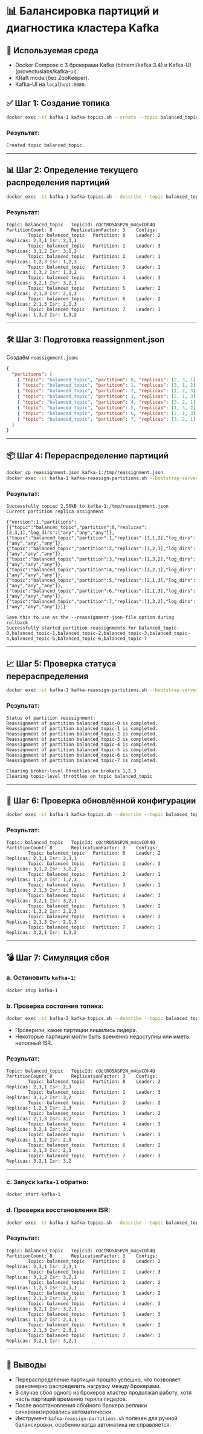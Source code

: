 # 📊 Балансировка партиций и диагностика кластера Kafka

## 🔧 Используемая среда

* Docker Compose с 3 брокерами Kafka (bitnami/kafka:3.4) и Kafka-UI (provectuslabs/kafka-ui).
* KRaft mode (без ZooKeeper).
* Kafka-UI на `localhost:8080`.

## ✅ Шаг 1: Создание топика

```bash
docker exec -it kafka-1 kafka-topics.sh --create --topic balanced_topic --partitions 8 --replication-factor 3 --bootstrap-server kafka-1:9092
```

### Результат:

```text
Created topic balanced_topic.
```

---

## 📊 Шаг 2: Определение текущего распределения партиций

```bash
docker exec -it kafka-1 kafka-topics.sh --describe --topic balanced_topic --bootstrap-server kafka-1:9092
```

### Результат:

```text
Topic: balanced_topic   TopicId: cQctRO5ASP2W_m4qvCOh4Q PartitionCount: 8       ReplicationFactor: 3    Configs:
        Topic: balanced_topic   Partition: 0    Leader: 2       Replicas: 2,3,1 Isr: 2,3,1
        Topic: balanced_topic   Partition: 1    Leader: 3       Replicas: 3,1,2 Isr: 3,1,2
        Topic: balanced_topic   Partition: 2    Leader: 1       Replicas: 1,2,3 Isr: 1,2,3
        Topic: balanced_topic   Partition: 3    Leader: 1       Replicas: 1,3,2 Isr: 1,3,2
        Topic: balanced_topic   Partition: 4    Leader: 3       Replicas: 3,2,1 Isr: 3,2,1
        Topic: balanced_topic   Partition: 5    Leader: 2       Replicas: 2,1,3 Isr: 2,1,3
        Topic: balanced_topic   Partition: 6    Leader: 2       Replicas: 2,1,3 Isr: 2,1,3
        Topic: balanced_topic   Partition: 7    Leader: 1       Replicas: 1,3,2 Isr: 1,3,2
```

---

## 🛠️ Шаг 3: Подготовка reassignment.json

Создаём `reassignment.json`:

```json
{
  "partitions": [
    { "topic": "balanced_topic", "partition": 0, "replicas": [2, 3, 1] },
    { "topic": "balanced_topic", "partition": 1, "replicas": [3, 1, 2] },
    { "topic": "balanced_topic", "partition": 2, "replicas": [1, 2, 3] },
    { "topic": "balanced_topic", "partition": 3, "replicas": [2, 1, 3] },
    { "topic": "balanced_topic", "partition": 4, "replicas": [3, 2, 1] },
    { "topic": "balanced_topic", "partition": 5, "replicas": [1, 3, 2] },
    { "topic": "balanced_topic", "partition": 6, "replicas": [2, 1, 3] },
    { "topic": "balanced_topic", "partition": 7, "replicas": [3, 2, 1] }
  ]
}
```

---

## 📦 Шаг 4: Перераспределение партиций

```bash
docker cp reassignment.json kafka-1:/tmp/reassignment.json
docker exec -it kafka-1 kafka-reassign-partitions.sh --bootstrap-server kafka-1:9092 --reassignment-json-file /tmp/reassignment.json --execute
```

### Результат:

```text
Successfully copied 2.56kB to kafka-1:/tmp/reassignment.json
Current partition replica assignment

{"version":1,"partitions":[{"topic":"balanced_topic","partition":0,"replicas":[2,3,1],"log_dirs":["any","any","any"]},{"topic":"balanced_topic","partition":1,"replicas":[3,1,2],"log_dirs":["any","any","any"]},{"topic":"balanced_topic","partition":2,"replicas":[1,2,3],"log_dirs":["any","any","any"]},{"topic":"balanced_topic","partition":3,"replicas":[1,3,2],"log_dirs":["any","any","any"]},{"topic":"balanced_topic","partition":4,"replicas":[3,2,1],"log_dirs":["any","any","any"]},{"topic":"balanced_topic","partition":5,"replicas":[2,1,3],"log_dirs":["any","any","any"]},{"topic":"balanced_topic","partition":6,"replicas":[2,1,3],"log_dirs":["any","any","any"]},{"topic":"balanced_topic","partition":7,"replicas":[1,3,2],"log_dirs":["any","any","any"]}]}

Save this to use as the --reassignment-json-file option during rollback
Successfully started partition reassignments for balanced_topic-0,balanced_topic-1,balanced_topic-2,balanced_topic-3,balanced_topic-4,balanced_topic-5,balanced_topic-6,balanced_topic-7
```

---

## 📈 Шаг 5: Проверка статуса перераспределения

```bash
docker exec -it kafka-1 kafka-reassign-partitions.sh --bootstrap-server kafka-1:9092 --reassignment-json-file /tmp/reassignment.json --verify
```

### Результат:

```text
Status of partition reassignment:
Reassignment of partition balanced_topic-0 is completed.
Reassignment of partition balanced_topic-1 is completed.
Reassignment of partition balanced_topic-2 is completed.
Reassignment of partition balanced_topic-3 is completed.
Reassignment of partition balanced_topic-4 is completed.
Reassignment of partition balanced_topic-5 is completed.
Reassignment of partition balanced_topic-6 is completed.
Reassignment of partition balanced_topic-7 is completed.

Clearing broker-level throttles on brokers 1,2,3
Clearing topic-level throttles on topic balanced_topic
```

---

## 🔁 Шаг 6: Проверка обновлённой конфигурации

```bash
docker exec -it kafka-1 kafka-topics.sh --describe --topic balanced_topic --bootstrap-server kafka-1:9092
```

### Результат:

```text
Topic: balanced_topic   TopicId: cQctRO5ASP2W_m4qvCOh4Q PartitionCount: 8       ReplicationFactor: 3    Configs:
        Topic: balanced_topic   Partition: 0    Leader: 2       Replicas: 2,3,1 Isr: 2,3,1
        Topic: balanced_topic   Partition: 1    Leader: 3       Replicas: 3,1,2 Isr: 3,1,2
        Topic: balanced_topic   Partition: 2    Leader: 1       Replicas: 1,2,3 Isr: 1,2,3
        Topic: balanced_topic   Partition: 3    Leader: 1       Replicas: 2,1,3 Isr: 1,3,2
        Topic: balanced_topic   Partition: 4    Leader: 3       Replicas: 3,2,1 Isr: 3,2,1
        Topic: balanced_topic   Partition: 5    Leader: 2       Replicas: 1,3,2 Isr: 2,1,3
        Topic: balanced_topic   Partition: 6    Leader: 2       Replicas: 2,1,3 Isr: 2,1,3
        Topic: balanced_topic   Partition: 7    Leader: 1       Replicas: 3,2,1 Isr: 1,3,2
```

---

## 💣 Шаг 7: Симуляция сбоя

### a. Остановить `kafka-1`:

```bash
docker stop kafka-1
```

### b. Проверка состояния топика:

```bash
docker exec -it kafka-2 kafka-topics.sh --describe --topic balanced_topic --bootstrap-server kafka-2:9092
```

* Проверили, какие партиции лишились лидера.
* Некоторые партиции могли быть временно недоступны или иметь неполный ISR.

### Результат:

```text
Topic: balanced_topic   TopicId: cQctRO5ASP2W_m4qvCOh4Q PartitionCount: 8       ReplicationFactor: 3    Configs:
        Topic: balanced_topic   Partition: 0    Leader: 2       Replicas: 2,3,1 Isr: 2,3
        Topic: balanced_topic   Partition: 1    Leader: 3       Replicas: 3,1,2 Isr: 3,2
        Topic: balanced_topic   Partition: 2    Leader: 2       Replicas: 1,2,3 Isr: 2,3
        Topic: balanced_topic   Partition: 3    Leader: 2       Replicas: 2,1,3 Isr: 3,2
        Topic: balanced_topic   Partition: 4    Leader: 3       Replicas: 3,2,1 Isr: 3,2
        Topic: balanced_topic   Partition: 5    Leader: 3       Replicas: 1,3,2 Isr: 2,3
        Topic: balanced_topic   Partition: 6    Leader: 2       Replicas: 2,1,3 Isr: 2,3
        Topic: balanced_topic   Partition: 7    Leader: 3       Replicas: 3,2,1 Isr: 3,2
```

---

### c. Запуск `kafka-1` обратно:

```bash
docker start kafka-1
```

### d. Проверка восстановления ISR:

```bash
docker exec -it kafka-1 kafka-topics.sh --describe --topic balanced_topic --bootstrap-server kafka-1:9092
```

### Результат:

```text
Topic: balanced_topic   TopicId: cQctRO5ASP2W_m4qvCOh4Q PartitionCount: 8       ReplicationFactor: 3    Configs:
        Topic: balanced_topic   Partition: 0    Leader: 2       Replicas: 2,3,1 Isr: 2,3,1
        Topic: balanced_topic   Partition: 1    Leader: 3       Replicas: 3,1,2 Isr: 3,2,1
        Topic: balanced_topic   Partition: 2    Leader: 2       Replicas: 1,2,3 Isr: 2,3,1
        Topic: balanced_topic   Partition: 3    Leader: 2       Replicas: 2,1,3 Isr: 3,2,1
        Topic: balanced_topic   Partition: 4    Leader: 3       Replicas: 3,2,1 Isr: 3,2,1
        Topic: balanced_topic   Partition: 5    Leader: 3       Replicas: 1,3,2 Isr: 2,3,1
        Topic: balanced_topic   Partition: 6    Leader: 2       Replicas: 2,1,3 Isr: 2,3,1
        Topic: balanced_topic   Partition: 7    Leader: 3       Replicas: 3,2,1 Isr: 3,2,1
```

---

## 🧠 Выводы

* Перераспределение партиций прошло успешно, что позволяет равномерно распределить нагрузку между брокерами.
* В случае сбоя одного из брокеров кластер продолжал работу, хотя часть партиций временно теряла лидеров.
* После восстановления сбойного брокера реплики синхронизировались автоматически.
* Инструмент `kafka-reassign-partitions.sh` полезен для ручной балансировки, особенно когда автоматика не справляется.
